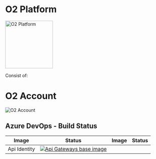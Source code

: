 # O2 Platform

<img width="150" src="https://thumbsnap.com/t/U6Exv5gd.jpg"  alt="O2 Platform"/>

Consist of: 
# O2 Account
<img src="https://thumbsnap.com/t/UPn84uqB.jpg" alt="O2 Account" />

## Azure DevOps - Build Status

| Image | Status | Image | Status |
| ------------- | ------------- | ------------- | ------------- |
| Api Identity  |  [![Api Gateways base image](https://dev.azure.com/o2-bionics/O2/_apis/build/status/identity-api?branchName=dev)](https://dev.azure.com/o2-bionics/O2/_apis/build/status/identity-api?branchName=dev) |
